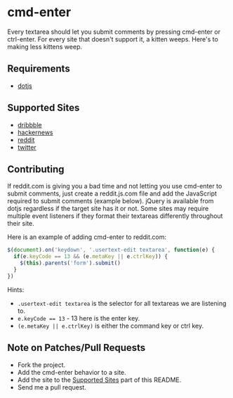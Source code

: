 # cmd-enter

Every textarea should let you submit comments by pressing cmd-enter or
ctrl-enter. For every site that doesn't support it, a kitten weeps. Here's
to making less kittens weep.

## Requirements

- [dotjs](https://github.com/defunkt/dotjs)

## Supported Sites

- [dribbble](https://github.com/dewski/cmd-enter/blob/master/dribbble.com.js)
- [hackernews](https://github.com/dewski/cmd-enter/blob/master/news.ycombinator.com.js)
- [reddit](https://github.com/dewski/cmd-enter/blob/master/reddit.com.js)
- [twitter](https://github.com/dewski/cmd-enter/blob/master/twitter.com.js)

## Contributing

If reddit.com is giving you a bad time and not letting you use cmd-enter
to submit comments, just create a reddit.js.com file and add the JavaScript
required to submit comments (example below). jQuery is available from dotjs
regardless if the target site has it or not. Some sites may require multiple
event listeners if they format their textareas differently throughout their
site.

Here is an example of adding cmd-enter to reddit.com:

```js
$(document).on('keydown', '.usertext-edit textarea', function(e) {
  if(e.keyCode == 13 && (e.metaKey || e.ctrlKey)) {
    $(this).parents('form').submit()
  }
})
```

Hints:

- `.usertext-edit textarea` is the selector for all textareas we are listening to.
- `e.keyCode == 13` - 13 here is the enter key.
- `(e.metaKey || e.ctrlKey)` is either the command key or ctrl key.

## Note on Patches/Pull Requests

- Fork the project.
- Add the cmd-enter behavior to a site.
- Add the site to the [Supported Sites](https://github.com/dewski/cmd-enter#supported-sites) part of this README.
- Send me a pull request.

